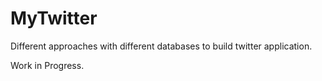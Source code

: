 MyTwitter
=========

Different approaches with different databases to build twitter application.


Work in Progress.
